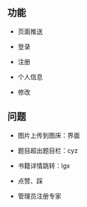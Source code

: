 ## 功能

- 页面推送

- 登录

- 注册

- 个人信息

- 修改



## 问题

- 图片上传到图床：界面

- 题目超出题目栏：cyz

- 书籍详情跳转：lgx

- 点赞、踩

- 管理员注册专家
